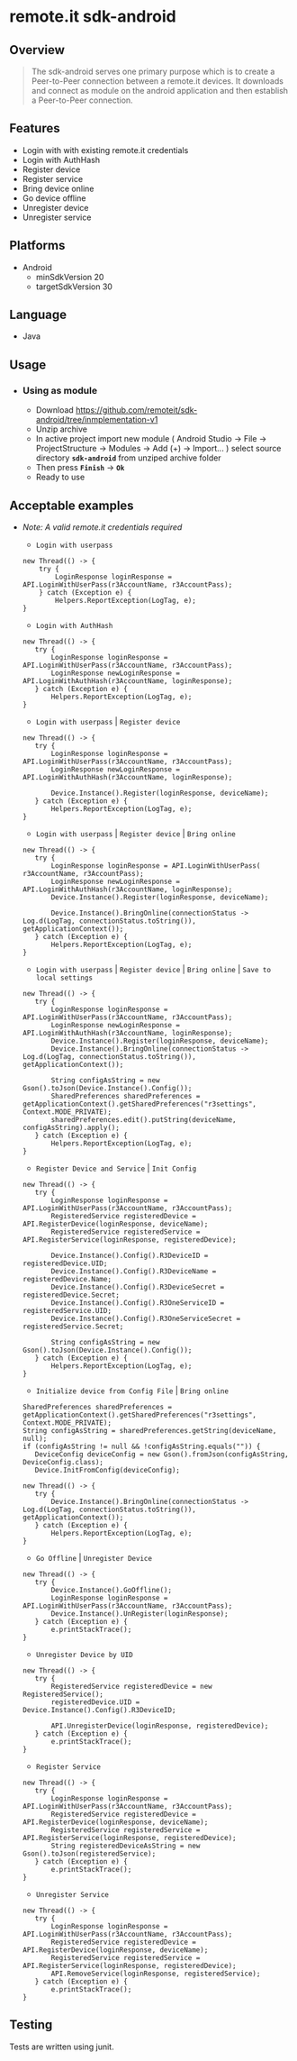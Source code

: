 # remote.it sdk-android

## Overview
> The sdk-android serves one primary purpose which is to create a Peer-to-Peer connection between a remote.it devices. It downloads and connect as module on the android application and then establish a Peer-to-Peer connection.

## Features

- Login with with existing remote.it credentials
- Login with AuthHash
- Register device
- Register service
- Bring device online
- Go device offline
- Unregister device
- Unregister service

## Platforms

- Android
    - minSdkVersion 20
    - targetSdkVersion 30
## Language

- Java

## Usage
* ### Using as module
    * Download https://github.com/remoteit/sdk-android/tree/inmplementation-v1
    * Unzip archive
    * In active project import new module ( Android Studio -> File -> ProjectStructure -> Modules -> Add (+) -> Import... ) select source directory **`sdk-android`** from unziped archive folder
    * Then press **``Finish``** -> **``Ok``**
    * Ready to use


## Acceptable examples
* *Note: A valid remote.it credentials required*
    
    * `Login with userpass`
    ```
    new Thread(() -> {
        try {
            LoginResponse loginResponse = API.LoginWithUserPass(r3AccountName, r3AccountPass);
        } catch (Exception e) {
            Helpers.ReportException(LogTag, e);
    }
     ```

    * `Login with AuthHash`
     ```
    new Thread(() -> {
        try {
            LoginResponse loginResponse = API.LoginWithUserPass(r3AccountName, r3AccountPass);
            LoginResponse newLoginResponse = API.LoginWithAuthHash(r3AccountName, loginResponse);
        } catch (Exception e) {
            Helpers.ReportException(LogTag, e);
    }
     ```

    * `Login with userpass` | `Register device`
     ```
    new Thread(() -> {
        try {
            LoginResponse loginResponse = API.LoginWithUserPass(r3AccountName, r3AccountPass);
            LoginResponse newLoginResponse = API.LoginWithAuthHash(r3AccountName, loginResponse);
        
            Device.Instance().Register(loginResponse, deviceName);
        } catch (Exception e) {
            Helpers.ReportException(LogTag, e);
    }
     ```

    * `Login with userpass` | `Register device` | `Bring online`
     ```
    new Thread(() -> {
        try {
            LoginResponse loginResponse = API.LoginWithUserPass( r3AccountName, r3AccountPass);
            LoginResponse newLoginResponse = API.LoginWithAuthHash(r3AccountName, loginResponse);
            Device.Instance().Register(loginResponse, deviceName);

            Device.Instance().BringOnline(connectionStatus -> Log.d(LogTag, connectionStatus.toString()), getApplicationContext());
        } catch (Exception e) {
            Helpers.ReportException(LogTag, e);
    }
     ```

    * `Login with userpass` | `Register device` | `Bring online` | `Save to local settings`
     ```
    new Thread(() -> {
        try {
            LoginResponse loginResponse = API.LoginWithUserPass(r3AccountName, r3AccountPass);
            LoginResponse newLoginResponse = API.LoginWithAuthHash(r3AccountName, loginResponse);
            Device.Instance().Register(loginResponse, deviceName);
            Device.Instance().BringOnline(connectionStatus -> Log.d(LogTag, connectionStatus.toString()), getApplicationContext());

            String configAsString = new Gson().toJson(Device.Instance().Config());
            SharedPreferences sharedPreferences = getApplicationContext().getSharedPreferences("r3settings", Context.MODE_PRIVATE);
            sharedPreferences.edit().putString(deviceName, configAsString).apply();
        } catch (Exception e) {
            Helpers.ReportException(LogTag, e);
    }
     ```

    * `Register Device and Service` | `Init Config`
     ```
    new Thread(() -> {
        try {
            LoginResponse loginResponse = API.LoginWithUserPass(r3AccountName, r3AccountPass);
            RegisteredService registeredDevice = API.RegisterDevice(loginResponse, deviceName);
            RegisteredService registeredService = API.RegisterService(loginResponse, registeredDevice);

            Device.Instance().Config().R3DeviceID = registeredDevice.UID;
            Device.Instance().Config().R3DeviceName = registeredDevice.Name;
            Device.Instance().Config().R3DeviceSecret = registeredDevice.Secret;
            Device.Instance().Config().R3OneServiceID = registeredService.UID;
            Device.Instance().Config().R3OneServiceSecret = registeredService.Secret;

            String configAsString = new Gson().toJson(Device.Instance().Config());
        } catch (Exception e) {
            Helpers.ReportException(LogTag, e);
    }
     ```

    * `Initialize device from Config File` | `Bring online`
     ```
    SharedPreferences sharedPreferences = getApplicationContext().getSharedPreferences("r3settings", Context.MODE_PRIVATE);
    String configAsString = sharedPreferences.getString(deviceName, null);
    if (configAsString != null && !configAsString.equals("")) {
        DeviceConfig deviceConfig = new Gson().fromJson(configAsString, DeviceConfig.class);
        Device.InitFromConfig(deviceConfig);
    
    new Thread(() -> {
        try {
            Device.Instance().BringOnline(connectionStatus -> Log.d(LogTag, connectionStatus.toString()), getApplicationContext());
        } catch (Exception e) {
            Helpers.ReportException(LogTag, e);
    }
     ```

    * `Go Offline` | `Unregister Device`
     ```
    new Thread(() -> {
        try {
            Device.Instance().GoOffline();
            LoginResponse loginResponse = API.LoginWithUserPass(r3AccountName, r3AccountPass);
            Device.Instance().UnRegister(loginResponse);
        } catch (Exception e) {
            e.printStackTrace();
    }
     ```

    * `Unregister Device by UID`
     ```
    new Thread(() -> {
        try {
            RegisteredService registeredDevice = new RegisteredService();
            registeredDevice.UID = Device.Instance().Config().R3DeviceID;

            API.UnregisterDevice(loginResponse, registeredDevice);
        } catch (Exception e) {
            e.printStackTrace();
    }
     ```

    * `Register Service`
     ```
    new Thread(() -> {
        try {
            LoginResponse loginResponse = API.LoginWithUserPass(r3AccountName, r3AccountPass);
            RegisteredService registeredDevice = API.RegisterDevice(loginResponse, deviceName);
            RegisteredService registeredService = API.RegisterService(loginResponse, registeredDevice);
            String registeredDeviceAsString = new Gson().toJson(registeredService);
        } catch (Exception e) {
            e.printStackTrace();
    }
     ```

    * `Unregister Service`
     ```
    new Thread(() -> {
        try {
            LoginResponse loginResponse = API.LoginWithUserPass(r3AccountName, r3AccountPass);
            RegisteredService registeredDevice = API.RegisterDevice(loginResponse, deviceName);
            RegisteredService registeredService = API.RegisterService(loginResponse, registeredDevice);
            API.RemoveService(loginResponse, registeredService);
        } catch (Exception e) {
            e.printStackTrace();
    }
     ```

## Testing

Tests are written using junit.